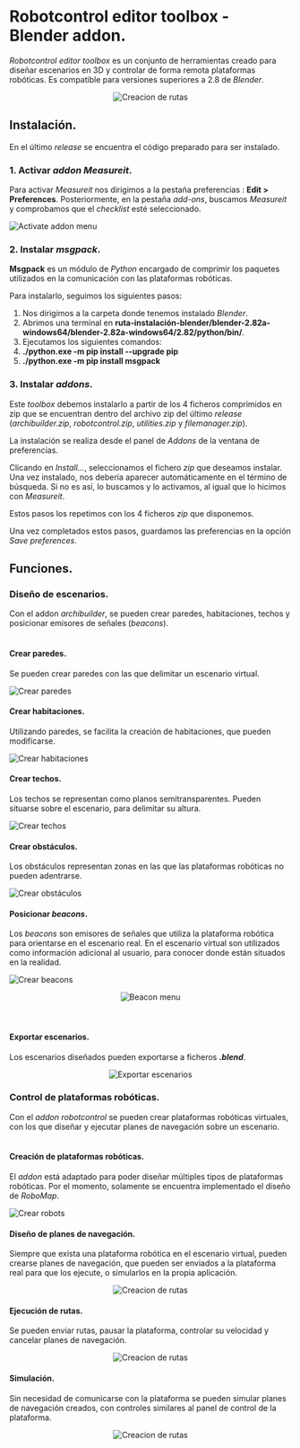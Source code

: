 
# Robotcontrol editor toolbox - Blender addon.

*Robotcontrol editor toolbox* es un conjunto de herramientas creado para diseñar escenarios en 3D y controlar de forma remota plataformas robóticas. Es compatible para versiones superiores a 2.8 de *Blender*.

<center>
  <div class="column">
    <img src="images/ejecucion.gif" alt="Creacion de rutas">
    </div>
</center>

## Instalación.

En el último *release* se encuentra el código preparado para ser instalado.

### 1. Activar *addon Measureit*.

Para activar *Measureit* nos dirigimos a la pestaña preferencias : **Edit > Preferences**. Posteriormente, en la pestaña *add-ons*, buscamos *Measureit* y comprobamos que el *checklist* esté seleccionado.

![Activate addon menu](images/edit_install.png)


### 2. Instalar *msgpack*.

**Msgpack** es un módulo de *Python* encargado de comprimir los paquetes utilizados en la comunicación con las plataformas robóticas.

Para instalarlo, seguimos los siguientes pasos:

1. Nos dirigimos a la carpeta donde tenemos instalado *Blender*.
2. Abrimos una terminal en **ruta-instalación-blender/blender-2.82a-windows64/blender-2.82a-windows64/2.82/python/bin/**.
3. Ejecutamos los siguientes comandos:
  1. **./python.exe -m pip install --upgrade pip**
  2. **./python.exe -m pip install msgpack**

### 3. Instalar *addons*.

Este *toolbox* debemos instalarlo a partir de los 4 ficheros comprimidos en zip que se encuentran dentro del archivo zip del último *release* (*archibuilder.zip*, *robotcontrol.zip*, *utilities.zip* y *filemanager.zip*).

La instalación se realiza desde el panel de *Addons* de la ventana de preferencias.

Clicando en *Install...*, seleccionamos el fichero *zip* que deseamos instalar. Una vez instalado, nos debería aparecer automáticamente en el término de búsqueda. Si no es así, lo buscamos y lo activamos, al igual que lo hicimos con *Measureit*.

Estos pasos los repetimos con los 4 ficheros *zip* que disponemos.

Una vez completados estos pasos, guardamos las preferencias en la opción *Save preferences*.

## Funciones.

### Diseño de escenarios.

Con el addon *archibuilder*, se pueden crear paredes, habitaciones, techos y posicionar emisores de señales (*beacons*).
<br>
<br>

#### Crear paredes.

Se pueden crear paredes con las que delimitar un escenario virtual.

![Crear paredes](images/wall_create.png)

#### Crear habitaciones.

Utilizando paredes, se facilita la creación de habitaciones, que pueden modificarse.

![Crear habitaciones](images/room_create.png)

#### Crear techos.

Los techos se representan como planos semitransparentes. Pueden situarse sobre el escenario, para delimitar su altura.

![Crear techos](images/ceil_create.png)

#### Crear obstáculos.

Los obstáculos representan zonas en las que las plataformas robóticas no pueden adentrarse.

![Crear obstáculos](images/obstacle_create.png)


#### Posicionar *beacons*.

Los *beacons* son emisores de señales que utiliza la plataforma robótica para orientarse en el escenario real. En el escenario virtual son utilizados como información adicional al usuario, para conocer donde están situados en la realidad.

![Crear beacons](images/beacon_create.png)

<center>
<img src="images/beacon_menu.png" alt="Beacon menu">
</center>
<br>
<br>

#### Exportar escenarios.

Los escenarios diseñados pueden exportarse a ficheros ***.blend***.

<center>
<img src="images/filemanager_interfaz.png" alt="Exportar escenarios">
</center>

### Control de plataformas robóticas.

Con el *addon robotcontrol* se pueden crear plataformas robóticas virtuales, con los que diseñar y ejecutar planes de navegación sobre un escenario.
<br>
<br>

#### Creación de plataformas robóticas.

El *addon* está adaptado para poder diseñar múltiples tipos de plataformas robóticas. Por el momento, solamente se encuentra implementado el diseño de *RoboMap*.

![Crear robots](images/robot_create.png)

#### Diseño de planes de navegación.

Siempre que exista una plataforma robótica en el escenario virtual, pueden crearse planes de navegación, que pueden ser enviados a la plataforma real para que los ejecute, o simularlos en la propia aplicación.

<center>
  <div class="column">
    <img src="images/path_creation.gif" alt="Creacion de rutas">
    </div>
</center>

#### Ejecución de rutas.

Se pueden enviar rutas, pausar la plataforma, controlar su velocidad y cancelar planes de navegación.

<center>
  <div class="column">
    <img src="images/iniciar_plan.png" alt="Creacion de rutas">
    </div>
</center>

#### Simulación.

Sin necesidad de comunicarse con la plataforma se pueden simular planes de navegación creados, con controles similares al panel de control de la plataforma.

<center>
  <div class="column">
    <img src="images/panel_simulacion.png" alt="Creacion de rutas">
    </div>
</center>
